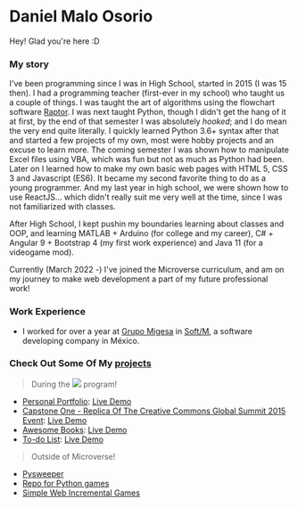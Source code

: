 # Daniel Malo Osorio

Hey! Glad you're here :D


### My story
I've been programming since I was in High School, started in 2015 (I was 15 then). I had a programming teacher (first-ever in my school) who taught us a couple of things. I was taught the art of algorithms using the flowchart software [Raptor](https://raptor.martincarlisle.com/).
I was next taught Python, though I didn't get the hang of it at first, by the end of that semester I was absolutely *hooked*; and I do mean the very end quite literally. I quickly learned Python 3.6+ syntax after that and started a few projects of my own, most were hobby projects and an excuse to learn more.
The coming semester I was shown how to manipulate Excel files using VBA, which was fun but not as much as Python had been.
Later on I learned how to make my own basic web pages with HTML 5, CSS 3 and Javascript (ES6). It became my second favorite thing to do as a young programmer.
And my last year in high school, we were shown how to use ReactJS... which didn't really suit me very well at the time, since I was not familiarized with classes.

After High School, I kept pushin my boundaries learning about classes and OOP, and learning MATLAB + Arduino (for college and my career),  C# + Angular 9 + Bootstrap 4 (my first work experience) and Java 11 (for a videogame mod).

Currently (March 2022 -) I've joined the Microverse curriculum, and am on my journey to make web development a part of my future professional work!


### Work Experience
- I worked for over a year at [Grupo Migesa](https://www.migesa.com.mx/) in [Soft/M](https://www.softm.com.mx/?lang=en), a software developing company in México.


### Check Out Some Of My [projects](https://github.com/Danie12345?tab=repositories)
> During the ![](https://img.shields.io/badge/Microverse-blueviolet) program!
- [Personal Portfolio](https://github.com/Danie12345/portfolio-mobile): [Live Demo](https://danie12345.github.io/portfolio-mobile/)
- [Capstone One - Replica Of The Creative Commons Global Summit 2015 Event](https://github.com/Danie12345/capstone-one): [Live Demo](https://danie12345.github.io/capstone-one/)
- [Awesome Books](https://github.com/Danie12345/awesome-books): [Live Demo](https://danie12345.github.io/awesome-books/src/)
- [To-do List](https://github.com/Danie12345/todo-list): [Live Demo](https://danie12345.github.io/todo-list/dist/)

> Outside of Microverse!
- [Pysweeper](https://github.com/Danie12345/pysweeper)
- [Repo for Python games](https://github.com/Danie12345/python_apps)
- [Simple Web Incremental Games](https://github.com/Danie12345/Games)